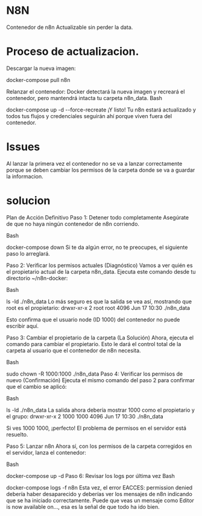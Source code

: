 # N8N
Contenedor de n8n Actualizable sin perder la data.

# Proceso de actualizacion.
Descargar la nueva imagen:


docker-compose pull n8n

Relanzar el contenedor: Docker detectará la nueva imagen y recreará el contenedor, pero mantendrá intacta tu carpeta n8n_data.
Bash

docker-compose up -d --force-recreate
¡Y listo! Tu n8n estará actualizado y todos tus flujos y credenciales seguirán ahí porque viven fuera del contenedor.

# Issues
Al lanzar la primera vez el contenedor no se va a lanzar correctamente porque se deben cambiar los permisos de la carpeta donde se va a guardar la informacion.

# solucion

Plan de Acción Definitivo
Paso 1: Detener todo completamente
Asegúrate de que no haya ningún contenedor de n8n corriendo.

Bash

docker-compose down
Si te da algún error, no te preocupes, el siguiente paso lo arreglará.

Paso 2: Verificar los permisos actuales (Diagnóstico)
Vamos a ver quién es el propietario actual de la carpeta n8n_data. Ejecuta este comando desde tu directorio ~/n8n-docker:

Bash

ls -ld ./n8n_data
Lo más seguro es que la salida se vea así, mostrando que root es el propietario:
drwxr-xr-x 2 root root 4096 Jun 17 10:30 ./n8n_data

Esto confirma que el usuario node (ID 1000) del contenedor no puede escribir aquí.

Paso 3: Cambiar el propietario de la carpeta (La Solución)
Ahora, ejecuta el comando para cambiar el propietario. Esto le dará el control total de la carpeta al usuario que el contenedor de n8n necesita.

Bash

sudo chown -R 1000:1000 ./n8n_data
Paso 4: Verificar los permisos de nuevo (Confirmación)
Ejecuta el mismo comando del paso 2 para confirmar que el cambio se aplicó:

Bash

ls -ld ./n8n_data
La salida ahora debería mostrar 1000 como el propietario y el grupo:
drwxr-xr-x 2 1000 1000 4096 Jun 17 10:30 ./n8n_data

Si ves 1000 1000, ¡perfecto! El problema de permisos en el servidor está resuelto.


Paso 5: Lanzar n8n
Ahora sí, con los permisos de la carpeta corregidos en el servidor, lanza el contenedor:

Bash

docker-compose up -d
Paso 6: Revisar los logs por última vez
Bash

docker-compose logs -f n8n
Esta vez, el error EACCES: permission denied debería haber desaparecido y deberías ver los mensajes de n8n indicando que se ha iniciado correctamente. Puede que veas un mensaje como Editor is now available on..., esa es la señal de que todo ha ido bien.

